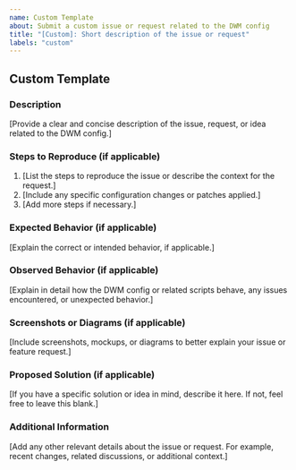 ```yaml
---
name: Custom Template
about: Submit a custom issue or request related to the DWM config
title: "[Custom]: Short description of the issue or request"
labels: "custom"
---
```


## Custom Template

### Description

[Provide a clear and concise description of the issue, request, or idea related to the DWM config.]

### Steps to Reproduce (if applicable)

1. [List the steps to reproduce the issue or describe the context for the request.]
2. [Include any specific configuration changes or patches applied.]
3. [Add more steps if necessary.]

### Expected Behavior (if applicable)

<!-- A clear description of what you expected to happen. -->
[Explain the correct or intended behavior, if applicable.]

### Observed Behavior (if applicable)

<!-- Describe the current behavior. -->
[Explain in detail how the DWM config or related scripts behave, any issues encountered, or unexpected behavior.]

### Screenshots or Diagrams (if applicable)

[Include screenshots, mockups, or diagrams to better explain your issue or feature request.]

### Proposed Solution (if applicable)

[If you have a specific solution or idea in mind, describe it here. If not, feel free to leave this blank.]

### Additional Information

[Add any other relevant details about the issue or request. For example, recent changes, related discussions, or additional context.]

